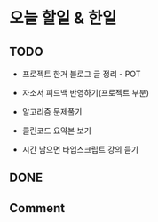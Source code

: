 # 오늘 할일 & 한일

## TODO

- 프로젝트 한거 블로그 글 정리 - POT

- 자소서 피드백 반영하기(프로젝트 부분)

- 알고리즘 문제풀기

- 클린코드 요약본 보기

- 시간 남으면 타입스크립트 강의 듣기

## DONE

## Comment

